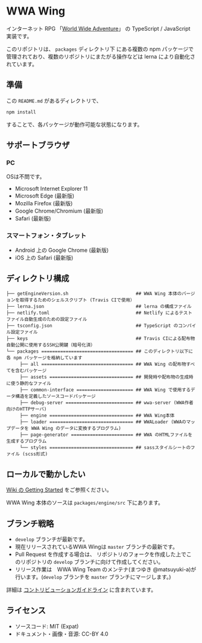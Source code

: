 # WWA Wing
インターネット RPG 「[World Wide Adventure](http://wwajp.com/)」 の TypeScript / JavaScript 実装です。

このリポジトリは、 `packages` ディレクトリ下 にある複数の npm パッケージで管理されており、複数のリポジトリにまたがる操作などは lerna により自動化されています。

## 準備
この `README.md` があるディレクトリで、

``` sh
npm install
```

することで、各パッケージが動作可能な状態になります。

## サポートブラウザ
### PC
OSは不問です。

- Microsoft Internet Explorer 11
- Microsoft Edge (最新版)
- Mozilla Firefox (最新版)
- Google Chrome/Chromium (最新版)
- Safari (最新版)

### スマートフォン・タブレット
- Android 上の Google Chrome (最新版)
- iOS 上の Safari (最新版)

## ディレクトリ構成
```
├── getEngineVersion.sh                         ## WWA Wing 本体のバージョンを取得するためのシェルスクリプト (Travis CIで使用）
├── lerna.json                                  ## lerna の構成ファイル
├── netlify.toml                                ## Netlify によるテストファイル自動生成のための設定ファイル
├── tsconfig.json                               ## TypeScript のコンパイル設定ファイル
├── keys                                        ## Travis CIによる配布物自動公開に使用するSSH公開鍵（暗号化済）
└── packages ================================== ## このディレクトリ以下に各 npm パッケージを格納しています
     ├── all ================================== ## WWA Wing の配布物すべてを含むパッケージ
     ├── assets =============================== ## 開発時や配布物の生成時に使う静的なファイル
     ├── common-interface ===================== ## WWA Wing で使用するデータ構造を定義したソースコードパッケージ
     ├── debug-server ========================= ## wwa-server (WWA作者向けのHTTPサーバ)
     ├── engine =============================== ## WWA Wing本体
     ├── loader =============================== ## WWALoader (WWAのマップデータを WWA Wing のデータに変換するプログラム)
     ├── page-generator ======================= ## WWA のHTMLファイルを生成するプログラム
     └── styles =============================== ## sassスタイルシートのファイル (scss形式)
```

## ローカルで動かしたい
[Wiki の Getting Started](https://github.com/WWAWing/WWAWing/wiki/GettingStarted) をご参照ください。

WWA Wing 本体のソースは `packages/engine/src` 下にあります。

## ブランチ戦略
- `develop` ブランチが最新です。
- 現在リリースされているWWA Wingは `master` ブランチの最新です。
- Pull Request を作成する場合は、 リポジトリのフォークを作成した上でこのリポジトリの `develop` ブランチに向けて作成してください。
- リリース作業は　WWA Wing Team のメンテナ(まつゆき @matsuyuki-a)が行います。(`develop` ブランチを `master` ブランチにマージします。)

詳細は [コントリビューションガイドライン](./CONTRIBUTING.md) に含まれています。

## ライセンス
- ソースコード: MIT (Expat) 
- ドキュメント・画像・音源: CC-BY 4.0